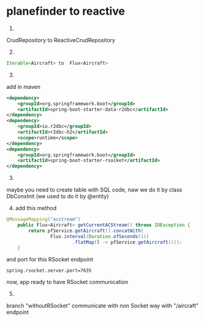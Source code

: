 # planefinder to reactive

1.
CrudRepository to ReactiveCrudRepository

2.
```java
Iterable<Aircraft> to  Flux<Aircraft>
```

3.
add in maven
```xml
<dependency>
    <groupId>org.springframework.boot</groupId>
    <artifactId>spring-boot-starter-data-r2dbc</artifactId>
</dependency>
<dependency>
    <groupId>io.r2dbc</groupId>
    <artifactId>r2dbc-h2</artifactId>
    <scope>runtime</scope>
</dependency>
<dependency>
    <groupId>org.springframework.boot</groupId>
    <artifactId>spring-boot-starter-rsocket</artifactId>
</dependency>
```
3.
maybe you need to create table with SQL code, naw we do it by class DbConxInit (we used to do it by @entity)

4. add this method
```java
@MessageMapping("acstream")
    public Flux<Aircraft> getCurrentACStream() throws IOException {
        return pfService.getAircraft().concatWith(
                Flux.interval(Duration.ofSeconds(1))
                        .flatMap(l -> pfService.getAircraft()));
    }
```
and port for this RSocket endpoint
```properties
spring.rsocket.server.port=7635
```
now, app ready to have RSocket communication

5.
branch "withoutRSocket" communicate with non Socket way with "/aircraft" endpoint